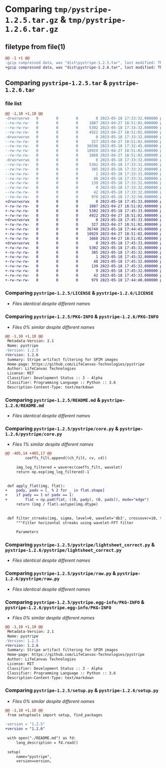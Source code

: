 # Comparing `tmp/pystripe-1.2.5.tar.gz` & `tmp/pystripe-1.2.6.tar.gz`

## filetype from file(1)

```diff
@@ -1 +1 @@
-gzip compressed data, was "dist\pystripe-1.2.5.tar", last modified: Thu May 18 17:33:32 2023, max compression
+gzip compressed data, was "dist\pystripe-1.2.6.tar", last modified: Thu May 18 17:45:33 2023, max compression
```

## Comparing `pystripe-1.2.5.tar` & `pystripe-1.2.6.tar`

### file list

```diff
@@ -1,18 +1,18 @@
-drwxrwxrwx   0        0        0        0 2023-05-18 17:33:32.000000 pystripe-1.2.5/
--rw-rw-rw-   0        0        0     1087 2023-04-27 18:51:02.000000 pystripe-1.2.5/LICENSE
--rw-rw-rw-   0        0        0     5302 2023-05-18 17:33:32.000000 pystripe-1.2.5/PKG-INFO
--rw-rw-rw-   0        0        0     4922 2023-04-27 18:51:02.000000 pystripe-1.2.5/README.md
-drwxrwxrwx   0        0        0        0 2023-05-18 17:33:32.000000 pystripe-1.2.5/pystripe/
--rw-rw-rw-   0        0        0      327 2023-04-27 18:51:02.000000 pystripe-1.2.5/pystripe/__init__.py
--rw-rw-rw-   0        0        0    36596 2023-05-18 17:32:45.000000 pystripe-1.2.5/pystripe/core.py
--rw-rw-rw-   0        0        0    10929 2023-04-27 18:51:02.000000 pystripe-1.2.5/pystripe/lightsheet_correct.py
--rw-rw-rw-   0        0        0     1668 2023-04-27 18:51:02.000000 pystripe-1.2.5/pystripe/raw.py
-drwxrwxrwx   0        0        0        0 2023-05-18 17:33:32.000000 pystripe-1.2.5/pystripe.egg-info/
--rw-rw-rw-   0        0        0     5302 2023-05-18 17:33:31.000000 pystripe-1.2.5/pystripe.egg-info/PKG-INFO
--rw-rw-rw-   0        0        0      305 2023-05-18 17:33:32.000000 pystripe-1.2.5/pystripe.egg-info/SOURCES.txt
--rw-rw-rw-   0        0        0        1 2023-05-18 17:33:31.000000 pystripe-1.2.5/pystripe.egg-info/dependency_links.txt
--rw-rw-rw-   0        0        0       48 2023-05-18 17:33:31.000000 pystripe-1.2.5/pystripe.egg-info/entry_points.txt
--rw-rw-rw-   0        0        0      139 2023-05-18 17:33:32.000000 pystripe-1.2.5/pystripe.egg-info/requires.txt
--rw-rw-rw-   0        0        0        9 2023-05-18 17:33:32.000000 pystripe-1.2.5/pystripe.egg-info/top_level.txt
--rw-rw-rw-   0        0        0       42 2023-05-18 17:33:32.000000 pystripe-1.2.5/setup.cfg
--rw-rw-rw-   0        0        0      979 2023-05-18 17:32:50.000000 pystripe-1.2.5/setup.py
+drwxrwxrwx   0        0        0        0 2023-05-18 17:45:33.000000 pystripe-1.2.6/
+-rw-rw-rw-   0        0        0     1087 2023-04-27 18:51:02.000000 pystripe-1.2.6/LICENSE
+-rw-rw-rw-   0        0        0     5302 2023-05-18 17:45:33.000000 pystripe-1.2.6/PKG-INFO
+-rw-rw-rw-   0        0        0     4922 2023-04-27 18:51:02.000000 pystripe-1.2.6/README.md
+drwxrwxrwx   0        0        0        0 2023-05-18 17:45:33.000000 pystripe-1.2.6/pystripe/
+-rw-rw-rw-   0        0        0      327 2023-04-27 18:51:02.000000 pystripe-1.2.6/pystripe/__init__.py
+-rw-rw-rw-   0        0        0    36740 2023-05-18 17:44:43.000000 pystripe-1.2.6/pystripe/core.py
+-rw-rw-rw-   0        0        0    10929 2023-04-27 18:51:02.000000 pystripe-1.2.6/pystripe/lightsheet_correct.py
+-rw-rw-rw-   0        0        0     1668 2023-04-27 18:51:02.000000 pystripe-1.2.6/pystripe/raw.py
+drwxrwxrwx   0        0        0        0 2023-05-18 17:45:33.000000 pystripe-1.2.6/pystripe.egg-info/
+-rw-rw-rw-   0        0        0     5302 2023-05-18 17:45:32.000000 pystripe-1.2.6/pystripe.egg-info/PKG-INFO
+-rw-rw-rw-   0        0        0      305 2023-05-18 17:45:32.000000 pystripe-1.2.6/pystripe.egg-info/SOURCES.txt
+-rw-rw-rw-   0        0        0        1 2023-05-18 17:45:32.000000 pystripe-1.2.6/pystripe.egg-info/dependency_links.txt
+-rw-rw-rw-   0        0        0       48 2023-05-18 17:45:32.000000 pystripe-1.2.6/pystripe.egg-info/entry_points.txt
+-rw-rw-rw-   0        0        0      139 2023-05-18 17:45:32.000000 pystripe-1.2.6/pystripe.egg-info/requires.txt
+-rw-rw-rw-   0        0        0        9 2023-05-18 17:45:32.000000 pystripe-1.2.6/pystripe.egg-info/top_level.txt
+-rw-rw-rw-   0        0        0       42 2023-05-18 17:45:33.000000 pystripe-1.2.6/setup.cfg
+-rw-rw-rw-   0        0        0      979 2023-05-18 17:44:48.000000 pystripe-1.2.6/setup.py
```

### Comparing `pystripe-1.2.5/LICENSE` & `pystripe-1.2.6/LICENSE`

 * *Files identical despite different names*

### Comparing `pystripe-1.2.5/PKG-INFO` & `pystripe-1.2.6/PKG-INFO`

 * *Files 0% similar despite different names*

```diff
@@ -1,10 +1,10 @@
 Metadata-Version: 2.1
 Name: pystripe
-Version: 1.2.5
+Version: 1.2.6
 Summary: Stripe artifact filtering for SPIM images
 Home-page: https://github.com/LifeCanvas-Technologies/pystripe
 Author: LifeCanvas Technologies
 License: MIT
 Classifier: Development Status :: 3 - Alpha
 Classifier: Programming Language :: Python :: 3.6
 Description-Content-Type: text/markdown
```

### Comparing `pystripe-1.2.5/README.md` & `pystripe-1.2.6/README.md`

 * *Files identical despite different names*

### Comparing `pystripe-1.2.5/pystripe/core.py` & `pystripe-1.2.6/pystripe/core.py`

 * *Files 1% similar despite different names*

```diff
@@ -405,14 +405,17 @@
         coeffs_filt.append((ch_filt, cv, cd))
 
     img_log_filtered = waverec(coeffs_filt, wavelet)
     return np.exp(img_log_filtered)-1
 
 
 def apply_flat(img, flat):
+    pady, padx = [_ % 2 for _ in flat.shape]
+    if pady == 1 or padx == 1:
+        flat = np.pad(flat, ((0, pady), (0, padx)), mode="edge")
     return (img / flat).astype(img.dtype)
 
 
 def filter_streaks(img, sigma, level=0, wavelet='db3', crossover=10, threshold=-1, flat=None, dark=0):
     """Filter horizontal streaks using wavelet-FFT filter
 
     Parameters
```

### Comparing `pystripe-1.2.5/pystripe/lightsheet_correct.py` & `pystripe-1.2.6/pystripe/lightsheet_correct.py`

 * *Files identical despite different names*

### Comparing `pystripe-1.2.5/pystripe/raw.py` & `pystripe-1.2.6/pystripe/raw.py`

 * *Files identical despite different names*

### Comparing `pystripe-1.2.5/pystripe.egg-info/PKG-INFO` & `pystripe-1.2.6/pystripe.egg-info/PKG-INFO`

 * *Files 0% similar despite different names*

```diff
@@ -1,10 +1,10 @@
 Metadata-Version: 2.1
 Name: pystripe
-Version: 1.2.5
+Version: 1.2.6
 Summary: Stripe artifact filtering for SPIM images
 Home-page: https://github.com/LifeCanvas-Technologies/pystripe
 Author: LifeCanvas Technologies
 License: MIT
 Classifier: Development Status :: 3 - Alpha
 Classifier: Programming Language :: Python :: 3.6
 Description-Content-Type: text/markdown
```

### Comparing `pystripe-1.2.5/setup.py` & `pystripe-1.2.6/setup.py`

 * *Files 0% similar despite different names*

```diff
@@ -1,10 +1,10 @@
 from setuptools import setup, find_packages
 
-version = "1.2.5"
+version = "1.2.6"
 
 with open("./README.md") as fd:
     long_description = fd.read()
 
 setup(
     name="pystripe",
     version=version,
```

